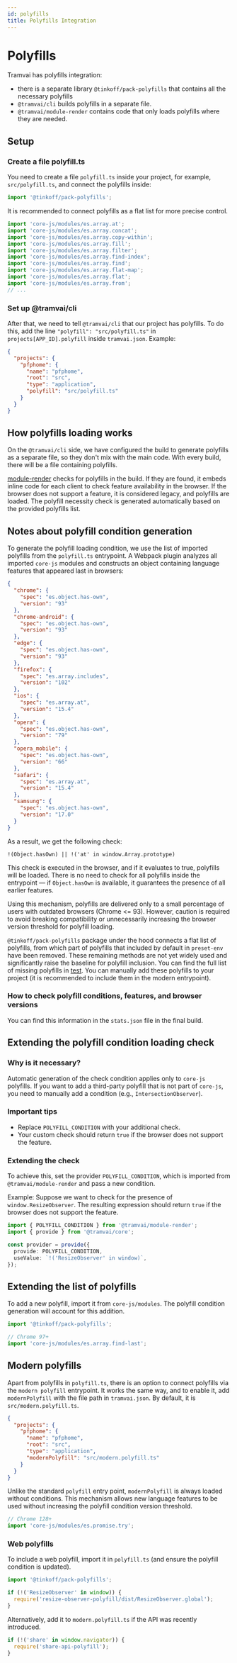 ```yaml
---
id: polyfills
title: Polyfills Integration
---
```


# Polyfills

Tramvai has polyfills integration:

- there is a separate library `@tinkoff/pack-polyfills` that contains all the necessary polyfills
- `@tramvai/cli` builds polyfills in a separate file.
- `@tramvai/module-render` contains code that only loads polyfills where they are needed.

## Setup

### Create a file polyfill.ts

You need to create a file `polyfill.ts` inside your project, for example, `src/polyfill.ts`, and connect the polyfills inside:

```ts
import '@tinkoff/pack-polyfills';
```

It is recommended to connect polyfills as a flat list for more precise control.

```ts
import 'core-js/modules/es.array.at';
import 'core-js/modules/es.array.concat';
import 'core-js/modules/es.array.copy-within';
import 'core-js/modules/es.array.fill';
import 'core-js/modules/es.array.filter';
import 'core-js/modules/es.array.find-index';
import 'core-js/modules/es.array.find';
import 'core-js/modules/es.array.flat-map';
import 'core-js/modules/es.array.flat';
import 'core-js/modules/es.array.from';
// ...
```

### Set up @tramvai/cli

After that, we need to tell `@tramvai/cli` that our project has polyfills. To do this, add the line `"polyfill": "src/polyfill.ts"` in `projects[APP_ID].polyfill` inside `tramvai.json`. Example:

```json
{
  "projects": {
    "pfphome": {
      "name": "pfphome",
      "root": "src",
      "type": "application",
      "polyfill": "src/polyfill.ts"
    }
  }
}
```

## How polyfills loading works

On the `@tramvai/cli` side, we have configured the build to generate polyfills as a separate file, so they don't mix with the main code. With every build, there will be a file containing polyfills.

[module-render](references/modules/render.md) checks for polyfills in the build. If they are found, it embeds inline code for each client to check feature availability in the browser. If the browser does not support a feature, it is considered legacy, and polyfills are loaded. The polyfill necessity check is generated automatically based on the provided polyfills list.

## Notes about polyfill condition generation

To generate the polyfill loading condition, we use the list of imported polyfills from the `polyfill.ts` entrypoint. A Webpack plugin analyzes all imported `core-js` modules and constructs an object containing language features that appeared last in browsers:

```json
{
  "chrome": {
    "spec": "es.object.has-own",
    "version": "93"
  },
  "chrome-android": {
    "spec": "es.object.has-own",
    "version": "93"
  },
  "edge": {
    "spec": "es.object.has-own",
    "version": "93"
  },
  "firefox": {
    "spec": "es.array.includes",
    "version": "102"
  },
  "ios": {
    "spec": "es.array.at",
    "version": "15.4"
  },
  "opera": {
    "spec": "es.object.has-own",
    "version": "79"
  },
  "opera_mobile": {
    "spec": "es.object.has-own",
    "version": "66"
  },
  "safari": {
    "spec": "es.array.at",
    "version": "15.4"
  },
  "samsung": {
    "spec": "es.object.has-own",
    "version": "17.0"
  }
}
```

As a result, we get the following check:

`!(Object.hasOwn) || !('at' in window.Array.prototype)`

This check is executed in the browser, and if it evaluates to true, polyfills will be loaded. There is no need to check for all polyfills inside the entrypoint — if `Object.hasOwn` is available, it guarantees the presence of all earlier features.

Using this mechanism, polyfills are delivered only to a small percentage of users with outdated browsers (Chrome <= 93). However, caution is required to avoid breaking compatibility or unnecessarily increasing the browser version threshold for polyfill loading.

`@tinkoff/pack-polyfills` package under the hood connects a flat list of polyfills, from which part of polyfills that included by default in `preset-env` have been removed. These remaining methods are not yet widely used and significantly raise the baseline for polyfill inclusion. You can find the full list of missing polyfills in [test](https://github.com/tramvaijs/tramvai/blob/main/examples/polyfills/src/modern.polyfill.ts). You can manually add these polyfills to your project (it is recommended to include them in the modern entrypoint).

### How to check polyfill conditions, features, and browser versions

You can find this information in the `stats.json` file in the final build.

## Extending the polyfill condition loading check

### Why is it necessary?

Automatic generation of the check condition applies only to `core-js` polyfills. If you want to add a third-party polyfill that is not part of `core-js`, you need to manually add a condition (e.g., `IntersectionObserver`).

### Important tips

- Replace `POLYFILL_CONDITION` with your additional check.
- Your custom check should return `true` if the browser does not support the feature.

### Extending the check

To achieve this, set the provider `POLYFILL_CONDITION`, which is imported from `@tramvai/module-render` and pass a new condition.

Example: Suppose we want to check for the presence of `window.ResizeObserver`. The resulting expression should return `true` if the browser does not support the feature.

```ts
import { POLYFILL_CONDITION } from '@tramvai/module-render';
import { provide } from '@tramvai/core';

const provider = provide({
  provide: POLYFILL_CONDITION,
  useValue: `!('ResizeObserver' in window)`,
});
```

## Extending the list of polyfills

To add a new polyfill, import it from `core-js/modules`. The polyfill condition generation will account for this addition.

```ts title="polyfill.ts"
import '@tinkoff/pack-polyfills';

// Chrome 97+
import 'core-js/modules/es.array.find-last';
```

## Modern polyfills

Apart from polyfills in `polyfill.ts`, there is an option to connect polyfills via the `modern polyfill` entrypoint. It works the same way, and to enable it, add `modernPolyfill` with the file path in `tramvai.json`. By default, it is `src/modern.polyfill.ts`.

```json
{
  "projects": {
    "pfphome": {
      "name": "pfphome",
      "root": "src",
      "type": "application",
      "modernPolyfill": "src/modern.polyfill.ts"
    }
  }
}
```

Unlike the standard `polyfill` entry point, `modernPolyfill` is always loaded without conditions. This mechanism allows new language features to be used without increasing the polyfill condition version threshold.

```ts title="modern.polyfill.ts"
// Chrome 128+
import 'core-js/modules/es.promise.try';
```

### Web polyfills

To include a web polyfill, import it in `polyfill.ts` (and ensure the polyfill condition is updated).

```ts title="polyfill.ts"
import '@tinkoff/pack-polyfills';

if (!('ResizeObserver' in window)) {
  require('resize-observer-polyfill/dist/ResizeObserver.global');
}
```

Alternatively, add it to `modern.polyfill.ts` if the API was recently introduced.

```ts title="modern.polyfill.ts"
if (!('share' in window.navigator)) {
  require('share-api-polyfill');
}
```
